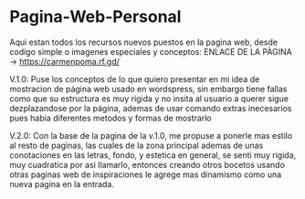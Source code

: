 # Pagina-Web-Personal
Aqui estan todos los recursos nuevos puestos en la pagina web, desde codigo simple o imagenes especiales y conceptos:
ENLACE DE LA PÀGINA -> https://carmenpoma.rf.gd/

V.1.0:
Puse los conceptos de lo que quiero presentar en mi idea de mostracion de página web usado en wordspress, sin embargo tiene fallas como que su estructura es muy rigida y no insita al usuario a querer sigue dezplazandose por la página, ademas de usar comando extras inecesarios pues habia diferentes metodos y formas de mostrarlo

V.2.0:
Con la base de la pagina de la v.1.0, me propuse a ponerle mas estilo al resto de paginas, las cuales de la zona principal ademas de unas conotaciones en las letras, fondo, y estetica en general, se senti muy rigida, muy cuadratica por asi llamarlo, entonces creando otros bocetos usando otras paginas web de inspiraciones le agrege mas dinamismo como una nueva pagina en la entrada.
